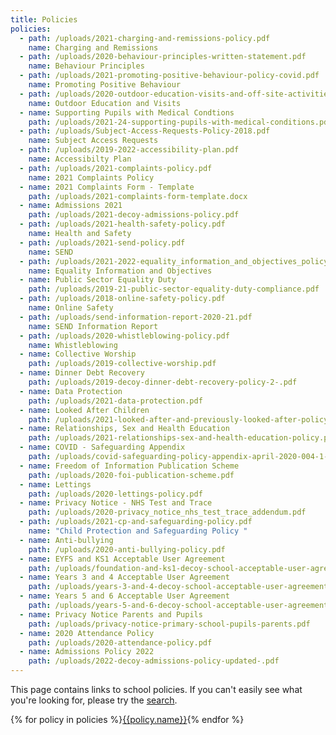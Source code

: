 ```yaml
---
title: Policies
policies:
  - path: /uploads/2021-charging-and-remissions-policy.pdf
    name: Charging and Remissions
  - path: /uploads/2020-behaviour-principles-written-statement.pdf
    name: Behaviour Principles
  - path: /uploads/2021-promoting-positive-behaviour-policy-covid.pdf
    name: Promoting Positive Behaviour
  - path: /uploads/2020-outdoor-education-visits-and-off-site-activities-policy.pdf
    name: Outdoor Education and Visits
  - name: Supporting Pupils with Medical Condtions
    path: /uploads/2021-24-supporting-pupils-with-medical-conditions.pdf
  - path: /uploads/Subject-Access-Requests-Policy-2018.pdf
    name: Subject Access Requests
  - path: /uploads/2019-2022-accessibility-plan.pdf
    name: Accessibilty Plan
  - path: /uploads/2021-complaints-policy.pdf
    name: 2021 Complaints Policy
  - name: 2021 Complaints Form - Template
    path: /uploads/2021-complaints-form-template.docx
  - name: Admissions 2021
    path: /uploads/2021-decoy-admissions-policy.pdf
  - path: /uploads/2021-health-safety-policy.pdf
    name: Health and Safety
  - path: /uploads/2021-send-policy.pdf
    name: SEND
  - path: /uploads/2021-2022-equality_information_and_objectives_policy.pdf
    name: Equality Information and Objectives
  - name: Public Sector Equality Duty
    path: /uploads/2019-21-public-sector-equality-duty-compliance.pdf
  - path: /uploads/2018-online-safety-policy.pdf
    name: Online Safety
  - path: /uploads/send-information-report-2020-21.pdf
    name: SEND Information Report
  - path: /uploads/2020-whistleblowing-policy.pdf
    name: Whistleblowing
  - name: Collective Worship
    path: /uploads/2019-collective-worship.pdf
  - name: Dinner Debt Recovery
    path: /uploads/2019-decoy-dinner-debt-recovery-policy-2-.pdf
  - name: Data Protection
    path: /uploads/2021-data-protection.pdf
  - name: Looked After Children
    path: /uploads/2021-looked-after-and-previously-looked-after-policy-january.pdf
  - name: Relationships, Sex and Health Education
    path: /uploads/2021-relationships-sex-and-health-education-policy.pdf
  - name: COVID - Safeguarding Appendix
    path: /uploads/covid-safeguarding-policy-appendix-april-2020-004-1-.pdf
  - name: Freedom of Information Publication Scheme
    path: /uploads/2020-foi-publication-scheme.pdf
  - name: Lettings
    path: /uploads/2020-lettings-policy.pdf
  - name: Privacy Notice - NHS Test and Trace
    path: /uploads/2020-privacy_notice_nhs_test_trace_addendum.pdf
  - path: /uploads/2021-cp-and-safeguarding-policy.pdf
    name: "Child Protection and Safeguarding Policy "
  - name: Anti-bullying
    path: /uploads/2020-anti-bullying-policy.pdf
  - name: EYFS and KS1 Acceptable User Agreement
    path: /uploads/foundation-and-ks1-decoy-school-acceptable-user-agreement.pdf
  - name: Years 3 and 4 Acceptable User Agreement
    path: /uploads/years-3-and-4-decoy-school-acceptable-user-agreement.pdf
  - name: Years 5 and 6 Acceptable User Agreement
    path: /uploads/years-5-and-6-decoy-school-acceptable-user-agreement.pdf
  - name: Privacy Notice Parents and Pupils
    path: /uploads/privacy-notice-primary-school-pupils-parents.pdf
  - name: 2020 Attendance Policy
    path: /uploads/2020-attendance-policy.pdf
  - name: Admissions Policy 2022
    path: /uploads/2022-decoy-admissions-policy-updated-.pdf
---
```


This page contains links to school policies. If you can't easily see what you're looking for, please try the <a href="/search" class="open-search">search</a>.

<div class="content-grid">
  {% for policy in policies %}<a href="{{policy.path}}">{{policy.name}}</a>{% endfor %}
</div>
